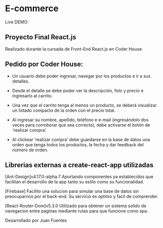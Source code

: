 # E-commerce

Live DEMO:

## Proyecto Final React.js
Realizado durante la cursada de Front-End React.js en Coder House.


## Pedido por Coder House:
- Un usuario debe poder ingresar, navegar por los productos e ir a sus detalles.

- Desde el detalle se debe poder ver la descripción, foto y precio e ingresarlo al carrito.

- Una vez que el carrito tenga al menos un producto, se deberá visualizar un listado compacto de la orden con el precio total.

- Al ingresar su nombre, apellido, teléfono e e-mail (ingresándolo dos veces para corroborar que sea correcto), debe activarse el botón de ‘realizar compra’.

- Al clickear ‘realizar compra’ debe guardarse en la base de datos una orden que tenga todos los productos, la fecha y dar feedback del número de orden.



## Librerias externas a create-react-app utilizadas 

[Ant-Design]v4.17.0-alpha.7 Aportando componentes ya establecidos que facilitan el desarrollo de la app tanto su estilo como su funcionalidad.

[Firebase] Facilito una solucion para simular una base de datos sin preocuparnos por el back-end. Su servicio es optimo y facil de comprender.

[React-Router-Dom]v5.3.0 Utilizado para obtener un sistema solido de navegacion entre paginas mediante rutas para que funcione como spa.


 Desarrollado por Juan Fuentes


